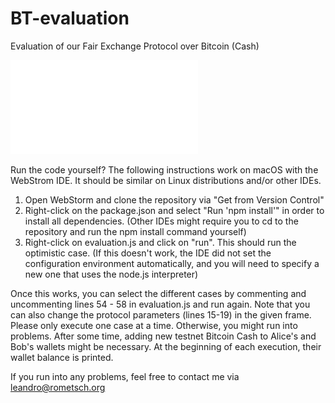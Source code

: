 # BT-evaluation
Evaluation of our Fair Exchange Protocol over Bitcoin (Cash)

![Scenarios visualized](./graphics/transaction_flow.pdf)

Run the code yourself? 
The following instructions work on macOS with the WebStrom IDE. It should be similar on Linux distributions and/or other IDEs.

1. Open WebStorm and clone the repository via "Get from Version Control" 
2. Right-click on the package.json and select "Run 'npm install'" in order to install all dependencies. (Other IDEs might require you to cd to the repository and run the npm install command yourself)
3. Right-click on evaluation.js and click on "run". This should run the optimistic case. (If this doesn't work, the IDE did not set the configuration environment automatically, and you will need to specify a new one that uses the node.js interpreter)

Once this works, you can select the different cases by commenting and uncommenting lines 54 - 58 in evaluation.js and run again. Note that you can also change the protocol parameters (lines 15-19) in the given frame. Please only execute one case at a time. Otherwise, you might run into problems. After some time, adding new testnet Bitcoin Cash to Alice's and Bob's wallets might be necessary. At the beginning of each execution, their wallet balance is printed.

If you run into any problems, feel free to contact me via leandro@rometsch.org
